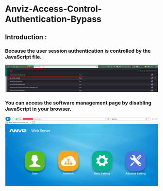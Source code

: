 # Anviz-Access-Control-Authentication-Bypass


## Introduction :
### Because the user session authentication is controlled by the JavaScript file.
![alt text](https://github.com/pinpinsec/Anviz-Access-Control-Authentication-Bypass/blob/main/bypasss1.png)

### You can access the software management page by disabling JavaScript in your browser.
![alt text](https://github.com/pinpinsec/Anviz-Access-Control-Authentication-Bypass/blob/main/bypass2.png)
